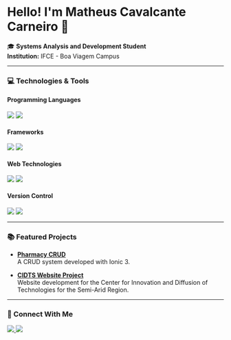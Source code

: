 # Hello! I'm Matheus Cavalcante Carneiro 👋

🎓 **Systems Analysis and Development Student**  
**Institution:** IFCE - Boa Viagem Campus  

---

### 💻 Technologies & Tools

#### Programming Languages
<p align="left">
  <img src="https://img.shields.io/badge/-Python-3776AB?style=for-the-badge&logo=python&logoColor=white" />
  <img src="https://img.shields.io/badge/-C-A8B9CC?style=for-the-badge&logo=c&logoColor=white" />
</p>

#### Frameworks
<p align="left">
  <img src="https://img.shields.io/badge/-Django-092E20?style=for-the-badge&logo=django&logoColor=white" />
  <img src="https://img.shields.io/badge/-Ionic-3880FF?style=for-the-badge&logo=ionic&logoColor=white" />
</p>

#### Web Technologies
<p align="left">
  <img src="https://img.shields.io/badge/-HTML5-E34F26?style=for-the-badge&logo=html5&logoColor=white" />
  <img src="https://img.shields.io/badge/-CSS3-1572B6?style=for-the-badge&logo=css3&logoColor=white" />
</p>

#### Version Control
<p align="left">
  <img src="https://img.shields.io/badge/-Git-F05032?style=for-the-badge&logo=git&logoColor=white" />
  <img src="https://img.shields.io/badge/-GitHub-181717?style=for-the-badge&logo=github&logoColor=white" />
</p>

---

### 📚 Featured Projects
- **[Pharmacy CRUD](https://github.com/MatheusCarneir0/App-Farmacia-Ionic)**  
  A CRUD system developed with Ionic 3.

- **[CIDTS Website Project](https://github.com/MatheusCarneir0/Projeto-Site-CIDTS)**  
  Website development for the Center for Innovation and Diffusion of Technologies for the Semi-Arid Region.

---

### 🔗 Connect With Me
<p align="left">
  <a href="https://www.linkedin.com/in/matheus-cavalcante-carneiro-443008308/" target="_blank">
    <img src="https://img.shields.io/badge/-LinkedIn-0077B5?style=for-the-badge&logo=linkedin&logoColor=white" />
  </a>
  <a href="mailto:matheus.carneiro07@aluno.ifce.edu.br">
    <img src="https://img.shields.io/badge/-Email-D14836?style=for-the-badge&logo=gmail&logoColor=white" />
  </a>
</p>
